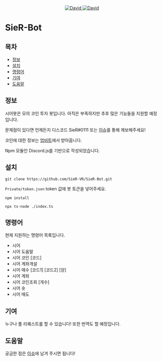 <div align="center">
    <br/>
    <a href="https://github.com/nodejs/node">
        <img alt="David" src="https://img.shields.io/badge/nodejs-LTS-yellow">
    </a>
    <a href="https://github.com/discordjs/discord.js">
        <img alt="David" src="https://img.shields.io/badge/discord-js-yellow">
    </a>
</div>

# SieR-Bot

## 목차
- [정보](#정보)
- [설치](#설치)
- [명령어](#명령어)
- [기여](#기여)
- [도움말](#도움말)

## 정보

시어봇은 모의 코인 투자 봇입니다. 아직은 부족하지만 추후 많은 기능들을 지원할 예정입니다.

문제점이 있다면 언제든지 디스코드 SieR#0111 또는 [이슈](https://github.com/SieR-VR/SieR-Bot/issues)를 통해 제보해주세요!

코인에 대한 정보는 [업비트](https://upbit.com/home)에서 받아옵니다.

Npm 모듈인 Discord.js를 기반으로 작성되었습니다.

## 설치

`git clone https://github.com/SieR-VR/SieR-Bot.git`

`Private/token.json` token 값에 봇 토큰을 넣어주세요.

`npm install`

`npx ts-node ./index.ts`

## 명령어

현재 지원하는 명령어 목록입니다.

- 시어
- 시어 도움말
- 시어 코인 [코드]
- 시어 계좌개설
- 시어 매수 [코드1] [코드2] [양]
- 시어 계좌
- 시어 코인조회 [개수]
- 시어 숏
- 시어 매도

## 기여

누구나 풀 리퀘스트를 할 수 있습니다! 또한 번역도 할 예정입니다.

## 도움말

궁금한 점은 [이슈](https://github.com/SieR-VR/SieR-Bot/issues)에 남겨 주시면 됩니다!